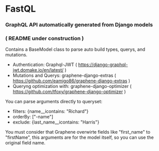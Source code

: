 # FastQL
### GraphQL API automatically generated from Django models
### ( README under construction )

Contains a BaseModel class to parse auto build types, querys, and mutations.

- Authentication: Graphql-JWT ( https://django-graphql-jwt.domake.io/en/latest/ )
- Mutations and Querys: graphene-django-extras ( https://github.com/eamigo86/graphene-django-extras )
- Queryng optimization with: graphene-django-optimizer ( https://github.com/tfoxy/graphene-django-optimizer )

You can parse arguments directly to queryset:

  - filters: {name__icontains: "Richard"}
  - orderBy: ["-name"]
  - exclude: {last_name__icontains: "Harris"}

  You must consider that Graphene overwirte fields like "first_name" to "firstName", this arguments are for the model itself, so you can use the original field name.
